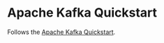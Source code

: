 # Apache Kafka Quickstart

Follows the [Apache Kafka Quickstart](https://kafka.apache.org/quickstart).
